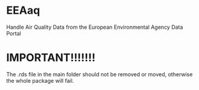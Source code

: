 # EEAaq
Handle Air Quality Data from the European Environmental Agency Data Portal

# IMPORTANT!!!!!!!
The .rds file in the main folder should not be removed or moved, otherwise the whole package will fail. 

